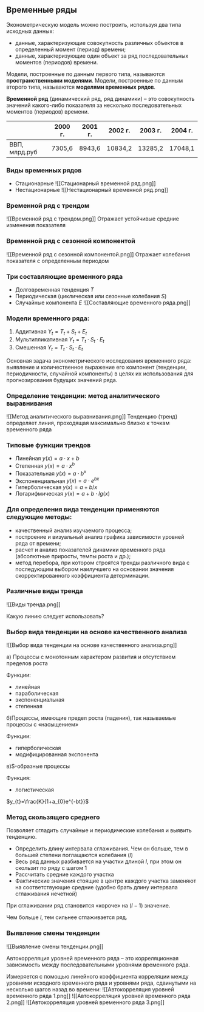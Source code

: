 ## Временные ряды

Эконометрическую модель можно построить, используя два типа исходных данных:
- данные, характеризующие совокупность различных объектов в определенный момент (период) времени;
- данные, характеризующие один объект за ряд последовательных моментов (периодов) времени.
 
Модели, построенные по данным первого типа, называются **пространственными моделями**. Модели, построенные по данным второго типа, называются **моделями временных рядов**.

**Временной ряд** (динамический ряд, ряд динамики) – это совокупность значений какого-либо показателя за несколько последовательных моментов (периодов) времени. 

|               | 2000 г. | 2001 г. | 2002 г. | 2003 г. | 2004 г. |
| ------------- | ------- | ------- | ------- | ------- | ------- |
| ВВП, млрд.руб | 7305,6  | 8943,6  | 10834,2 | 13285,2 | 17048,1 | 

### Виды временных рядов

- Стационарные 
  ![[Стационарный временной ряд.png]]
- Нестационарные
  ![[Нестационарный временной ряд.png]]

### Временной ряд с трендом

![[Временной ряд с трендом.png]]
Отражает устойчивые средние изменения показателя

### Временной ряд с сезонной компонентой

![[Временной ряд с сезонной компонентой.png]]
Отражает колебания показателя с определенным периодом

### Три составляющие временного ряда

- Долговременная тенденция $T$
- Периодическая (циклическая или сезонные колебания $S$) 
- Случайные компонента $E$
![[Составляющие временного ряда.png]]

### Модели временного ряда:

1. Аддитивная $Y_{t}=T_{t}+S_{t}+E_{t}$
2. Мультипликативная $Y_{t}=T_{t} \cdot S_{t} \cdot E_{t}$
3. Смешенная $Y_{t}=T_{t} \cdot S_{t} \cdot E_{t}$

Основная задача эконометрического исследования временного ряда:
выявление и количественное выражение его компонент (тенденции, периодичности, случайной компоненты) в целях их использования для прогнозирования будущих значений ряда.

### Определение тенденции: метод аналитического выравнивания

![[Метод аналитического выравнивания.png]]
Тенденцию (тренд) определяет линия, проходящая максимально близко к точкам временного ряда

### Типовые функции трендов

- Линейная
   $y(x)=a \cdot x + b$
- Степенная 
  $y(x)=a \cdot x^{b}$
- Показательная 
  $y(x)=a \cdot b^{x}$
- Экспоненциальная 
  $y(x)=a \cdot e^{bx}$
- Гиперболическая 
$y(x)=a+b/x$
- Логарифмическая 
$y(x)=a+b \cdot lg(x)$

### Для определения вида тенденции применяются следующие методы:
- качественный анализ изучаемого процесса;
- построение и визуальный анализ графика зависимости уровней ряда от времени;
- расчет и анализ показателей динамики временного ряда (абсолютные приросты, темпы роста и др.);
- метод перебора, при котором строятся тренды различного вида с последующим выбором наилучшего на основании значения скорректированного коэффициента детерминации.

### Различные виды тренда

![[Виды тренда.png]]

Какую линию следует использовать?

### Выбор вида тенденции на основе качественного анализа 

![[Выбор вида тенденции на основе качественного анализа.png]]

a) Процессы с монотонным характером развития и отсутствием пределов роста 

Функции: 
- линейная 
- параболическая 
- экспоненциальная 
- степенная

б)Процессы, имеющие предел роста (падения), так называемые процессы с «насыщением» 

Функции: 
- гиперболическая 
- модифицированная экспонента

в)S-образные процессы 

Функция: 
- логистическая

$y_{t}=\frac{K}{1+a_{0}e^{-bt}}$

### Метод скользящего среднего

Позволяет сгладить случайные и периодические колебания и выявить тенденцию.

- Определить длину интервала сглаживания. Чем он больше, тем в большей степени поглащаются колебания ($l$)
- Весь ряд данных разбивается на участки длиной $l$, при этом он скользит по ряду с шагом 1
- Рассчитать средние каждого участка
- Фактические значения стоящие в центре каждого участка заменяют на соответствующие средние (удобно брать длину интервала сглаживания нечетной)

При сглаживании ряд становится «короче» на ($l-1$) значение.

Чем больше $l$, тем сильнее сглаживается ряд.

### Выявление смены тенденции

![[Выявление смены тенденции.png]]

Автокорреляция уровней временного ряда – это корреляционная зависимость между последовательными уровнями временного ряда. 

Измеряется с помощью линейного коэффициента корреляции между уровнями исходного временного ряда и уровнями ряда, сдвинутыми на несколько шагов назад во времени: 
![[Автокорреляция уровней временного ряда 1.png]]
![[Автокорреляция уровней временного ряда 2.png]]
![[Автокорреляция уровней временного ряда 3.png]]